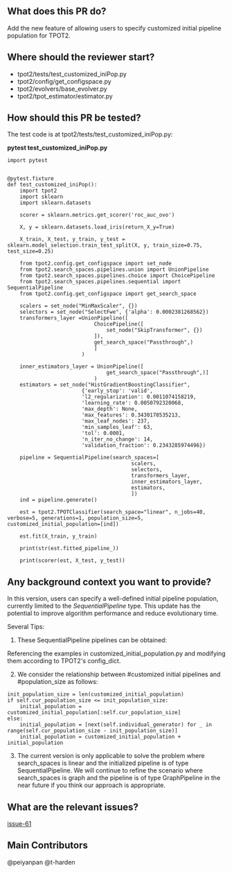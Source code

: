 ## What does this PR do?

Add the new feature of allowing users to specify customized initial pipeline population for TPOT2.

## Where should the reviewer start?

- tpot2/tests/test_customized_iniPop.py
- tpot2/config/get_configspace.py
- tpot2/evolvers/base_evolver.py
- tpot2/tpot_estimator/estimator.py

## How should this PR be tested?

The test code is at tpot2/tests/test_customized_iniPop.py:

**pytest test_customized_iniPop.py**

```
import pytest


@pytest.fixture
def test_customized_iniPop():
    import tpot2
    import sklearn
    import sklearn.datasets

    scorer = sklearn.metrics.get_scorer('roc_auc_ovo')

    X, y = sklearn.datasets.load_iris(return_X_y=True)

    X_train, X_test, y_train, y_test = sklearn.model_selection.train_test_split(X, y, train_size=0.75, test_size=0.25)

    from tpot2.config.get_configspace import set_node
    from tpot2.search_spaces.pipelines.union import UnionPipeline
    from tpot2.search_spaces.pipelines.choice import ChoicePipeline
    from tpot2.search_spaces.pipelines.sequential import SequentialPipeline
    from tpot2.config.get_configspace import get_search_space

    scalers = set_node("MinMaxScaler", {})
    selectors = set_node("SelectFwe", {'alpha': 0.0002381268562})
    transformers_layer =UnionPipeline([
                            ChoicePipeline([
                                set_node("SkipTransformer", {})
                            ]),
                            get_search_space("Passthrough",)
                            ]
                        )

    inner_estimators_layer = UnionPipeline([
                                get_search_space("Passthrough",)]
                            )
    estimators = set_node("HistGradientBoostingClassifier", 
                        {'early_stop': 'valid', 
                        'l2_regularization': 0.0011074158219, 
                        'learning_rate': 0.0050792320068, 
                        'max_depth': None, 
                        'max_features': 0.3430178535213, 
                        'max_leaf_nodes': 237, 
                        'min_samples_leaf': 63, 
                        'tol': 0.0001, 
                        'n_iter_no_change': 14, 
                        'validation_fraction': 0.2343285974496})

    pipeline = SequentialPipeline(search_spaces=[
                                        scalers,
                                        selectors, 
                                        transformers_layer,
                                        inner_estimators_layer,
                                        estimators,
                                        ])
    ind = pipeline.generate()

    est = tpot2.TPOTClassifier(search_space="linear", n_jobs=40, verbose=5, generations=1, population_size=5, customized_initial_population=[ind])

    est.fit(X_train, y_train)

    print(str(est.fitted_pipeline_))

    print(scorer(est, X_test, y_test))
```

## Any background context you want to provide?

In this version, users can specify a well-defined initial pipeline population, currently limited to the *SequentialPipeline* type. This update has the potential to improve algorithm performance and reduce evolutionary time.

Several Tips:

1. These SequentialPipeline pipelines can be obtained:

Referencing the examples in customized_initial_population.py and modifying them according to TPOT2's config_dict.

2. We consider the relationship between #customized initial pipelines and #population_size as follows:

```
init_population_size = len(customized_initial_population)
if self.cur_population_size <= init_population_size:
    initial_population = customized_initial_population[:self.cur_population_size]
else:
    initial_population = [next(self.individual_generator) for _ in range(self.cur_population_size - init_population_size)]
    initial_population = customized_initial_population + initial_population
```
3. The current version is only applicable to solve the problem where search_spaces is linear and the initialized pipeline is of type SequentialPipeline. We will continue to refine the scenario where search_spaces is graph and the pipeline is of type GraphPipeline in the near future if you think our approach is appropriate.


## What are the relevant issues?

[issue-61](https://github.com/EpistasisLab/tpot2/issues/61)

## Main Contributors

@peiyanpan @t-harden